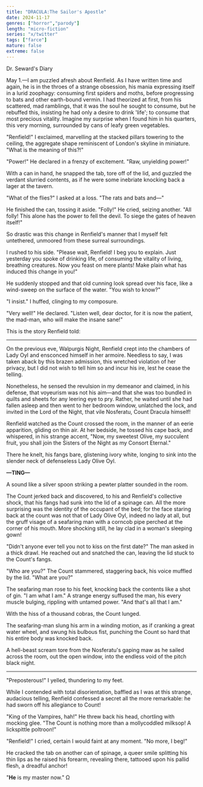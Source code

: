 ```yaml
---
title: "DRACULA:The Sailor's Apostle"
date: 2024-11-17
genres: ["horror","parody"]
length: "micro-fiction"
series: "x/twitter"
tags: ["farce"]
mature: false
extreme: false
---
```

Dr. Seward's Diary

May 1.—I am puzzled afresh about Renfield. As I have written time and again, he is in the throes of a strange obsession, his mania expressing itself in a lurid zoophagy: consuming first spiders and moths, before progressing to bats and other earth-bound vermin. I had theorized at first, from his scattered, mad ramblings, that it was the soul he sought to consume, but he rebuffed this, insisting he had only a desire to drink 'life'; to consume that most precious vitality. Imagine my surprise when I found him in his quarters, this very morning, surrounded by cans of leafy green vegetables.

"Renfield!" I exclaimed, marvelling at the stacked pillars towering to the ceiling, the aggregate shape reminiscent of London's skyline in miniature. "What is the meaning of this?!"

"Power!" He declared in a frenzy of excitement. "Raw, unyielding power!"

With a can in hand, he snapped the tab, tore off of the lid, and guzzled the verdant slurried contents, as if he were some inebriate knocking back a lager at the tavern.

"What of the flies?" I asked at a loss. "The rats and bats and—"

He finished the can, tossing it aside. "Folly!" He cried, seizing another. "All folly! This alone has the power to fell the devil. To siege the gates of heaven itself!"

So drastic was this change in Renfield's manner that I myself felt untethered, unmoored from these surreal surroundings.

I rushed to his side. "Please wait, Renfield! I beg you to explain. Just yesterday you spoke of drinking life, of consuming the vitality of living, breathing creatures. Now you feast on mere plants! Make plain what has induced this change in you!"

He suddenly stopped and that old cunning look spread over his face, like a wind-sweep on the surface of the water. "You wish to know?"

"I insist." I huffed, clinging to my composure.

"Very well!" He declared. "Listen well, dear doctor, for it is now the patient, the mad-man, who will make the insane sane!"

This is the story Renfield told:

***

On the previous eve, Walpurgis Night, Renfield crept into the chambers of Lady Oyl and ensconced himself in her armoire. Needless to say, I was taken aback by this brazen admission, this wretched violation of her privacy, but I did not wish to tell him so and incur his ire, lest he cease the telling.

Nonetheless, he sensed the revulsion in my demeanor and claimed, in his defense, that voyeurism was not his aim—and that she was too bundled in quilts and sheets for any leering eye to pry. Rather, he waited until she had fallen asleep and then went to her bedroom window, unlatched the lock, and invited in the Lord of the Night, that vile Nosferatu, Count Dracula himself!

Renfield watched as the Count crossed the room, in the manner of an eerie apparition, gliding on thin air. At her bedside, he tossed his cape back, and whispered, in his strange accent, "Now, my sweetest Olive, my succulent fruit, you shall join the Sisters of the Night as my Consort Eternal."

There he knelt, his fangs bare, glistening ivory white, longing to sink into the slender neck of defenseless Lady Olive Oyl.

**—TING—**

A sound like a silver spoon striking a pewter platter sounded in the room.
 
The Count jerked back and discovered, to his and Renfield's collective shock, that his fangs had sunk into the lid of a spinage can. All the more surprising was the identity of the occupant of the bed; for the face staring back at the count was not that of Lady Olive Oyl, indeed no lady at all, but the gruff visage of a seafaring man with a corncob pipe perched at the corner of his mouth. More shocking still, he lay clad in a woman's sleeping gown!

"Didn't anyone ever tell you not to kiss on the first date?" The man asked in a thick drawl. He reached out and snatched the can, leaving the lid stuck to the Count's fangs.

"Who are you?" The Count stammered, staggering back, his voice muffled by the lid. "What are you?"

The seafaring man rose to his feet, knocking back the contents like a shot of gin. "I am what I am." A strange energy suffused the man, his every muscle bulging, rippling with untamed power. "And that's all that I am."

With the hiss of a thousand cobras, the Count lunged.

The seafaring-man slung his arm in a winding motion, as if cranking a great water wheel, and swung his bulbous fist, punching the Count so hard that his entire body was knocked back.

A hell-beast scream tore from the Nosferatu's gaping maw as he sailed across the room, out the open window, into the endless void of the pitch black night.

***

"Preposterous!"  I yelled, thundering to my feet.

While I contended with total disorientation, baffled as I was at this strange, audacious telling, Renfield confessed a secret all the more remarkable: he had sworn off his allegiance to Count!

"King of the Vampires, hah!" He threw back his head, chortling with mocking glee. "The Count is nothing more than a mollycoddled milksop! A lickspittle poltroon!"

"Renfield!" I cried, certain I would faint at any moment. "No more, I beg!"

He cracked the tab on another can of spinage, a queer smile splitting his thin lips as he raised his forearm, revealing there, tattooed  upon his pallid flesh, a dreadful anchor!

"**He** is my master now." Ω


